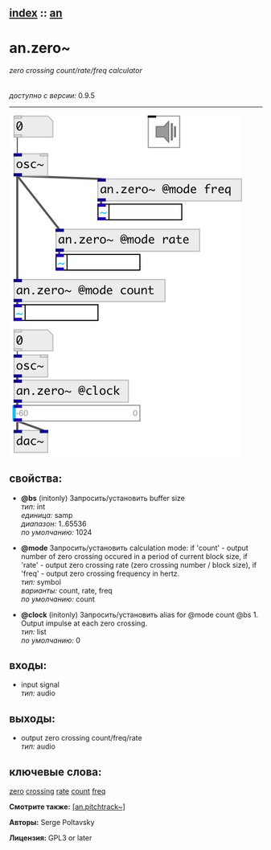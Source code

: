 [index](index.html) :: [an](category_an.html)
---

# an.zero~

###### zero crossing count/rate/freq calculator

*доступно с версии:* 0.9.5

---




[![example](../examples/img/an.zero~.jpg)](../examples/pd/an.zero~.pd)







## свойства:

* **@bs** (initonly)
Запросить/установить buffer size<br>
_тип:_ int<br>
_единица:_ samp<br>
_диапазон:_ 1..65536<br>
_по умолчанию:_ 1024<br>

* **@mode** 
Запросить/установить calculation mode: if &#39;count&#39; - output number of zero crossing occured in a
period of current block size, if &#39;rate&#39; - output zero crossing rate (zero
crossing number / block size), if &#39;freq&#39; - output zero crossing frequency in
hertz.<br>
_тип:_ symbol<br>
_варианты:_ count, rate, freq<br>
_по умолчанию:_ count<br>

* **@clock** (initonly)
Запросить/установить alias for @mode count @bs 1. Output impulse at each zero crossing.<br>
_тип:_ list<br>
_по умолчанию:_ 0<br>



## входы:

* input signal<br>
_тип:_ audio



## выходы:

* output zero crossing count/freq/rate<br>
_тип:_ audio



## ключевые слова:

[zero](keywords/zero.html)
[crossing](keywords/crossing.html)
[rate](keywords/rate.html)
[count](keywords/count.html)
[freq](keywords/freq.html)



**Смотрите также:**
[\[an.pitchtrack~\]](an.pitchtrack~.html)




**Авторы:** Serge Poltavsky




**Лицензия:** GPL3 or later





